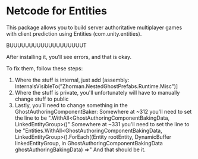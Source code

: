 # Netcode for Entities

This package allows you to build server authoritative multiplayer games with client prediction using Entities (com.unity.entities).

BUUUUUUUUUUUUUUUUUUUT

After installing it, you'll see errors, and that is okay.

To fix them, follow these steps:

1) Where the stuff is internal, just add
[assembly: InternalsVisibleTo("Zhorman.NestedGhostPrefabs.Runtime.Misc")]
2) Where the stuff is private, you'll unfortunately will have to manually change stuff to public
3) Lastly, you`ll need to change something in the GhostAuthoringComponentBaker:
Somewhere at ~312 you'll need to set the line to be ".WithAll<GhostAuthoringComponentBakingData, LinkedEntityGroup>()"
Somewhere at ~331 you'll need to set the line to be 
"Entities.WithAll<GhostAuthoringComponentBakingData, LinkedEntityGroup>().ForEach((Entity rootEntity, DynamicBuffer<LinkedEntityGroup> linkedEntityGroup, in GhostAuthoringComponentBakingData ghostAuthoringBakingData) =>"
And that should be it.
